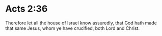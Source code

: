 # Acts 2:36

Therefore let all the house of Israel know assuredly, that God hath made that same Jesus, whom ye have crucified, both Lord and Christ.